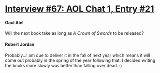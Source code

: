 # [Interview #67: AOL Chat 1, Entry #21](https://www.theoryland.com/intvmain.php?i=67#21)

#### Gaul Aiel

Will the next book take as long as
*A Crown of Swords*
to be released?

#### Robert Jordan

Probably...I am due to deliver it in the fall of next year which means it will come out probably in the spring of the year following that. I decided writing the books more slowly was better than falling over dead. :)

